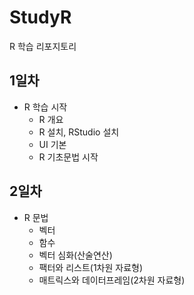 # StudyR
R 학습 리포지토리

## 1일차
- R 학습 시작
  - R 개요
  - R 설치, RStudio 설치
  - UI 기본
  - R 기초문법 시작

## 2일차
- R 문법
  - 벡터
  - 함수
  - 벡터 심화(산술연산)
  - 팩터와 리스트(1차원 자료형)
  - 매트릭스와 데이터프레임(2차원 자료형)